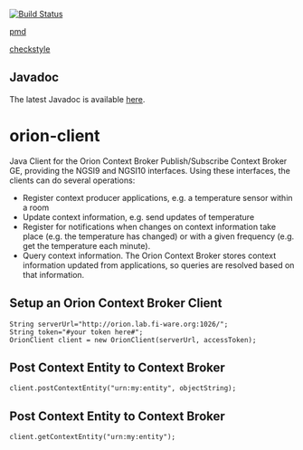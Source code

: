 [![Build Status](https://travis-ci.org/amaxilat/orion-client.svg?branch=master)](https://travis-ci.org/amaxilat/orion-client)

[pmd](https://amaxilat.github.io/orion-client/javadoc/pmd.html)

[checkstyle](https://amaxilat.github.io/orion-client/javadoc/checkstyle.html)

## Javadoc

The latest Javadoc is available [here](https://amaxilat.github.io/ehr_client/javadoc/apidocs/).
# orion-client

Java Client for the Orion Context Broker Publish/Subscribe Context Broker GE, providing the NGSI9 and NGSI10 interfaces. Using these interfaces, the clients can do several operations:
* Register context producer applications, e.g. a temperature sensor within a room
* Update context information, e.g. send updates of temperature
* Register for notifications when changes on context information take place (e.g. the temperature has changed) or with a given frequency (e.g. get the temperature each minute).
* Query context information. The Orion Context Broker stores context information updated from applications, so queries are resolved based on that information.

## Setup an Orion Context Broker Client
    String serverUrl="http://orion.lab.fi-ware.org:1026/";
    String token="#your token here#";
    OrionClient client = new OrionClient(serverUrl, accessToken);

## Post Context Entity to Context Broker
    client.postContextEntity("urn:my:entity", objectString);

## Post Context Entity to Context Broker
    client.getContextEntity("urn:my:entity");
